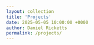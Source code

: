```yaml
---
layout: collection
title: 'Projects'
date: 2025-05-05 10:00:00 +0000
author: Daniel Ricketts
permalink: /projects/
---
```

